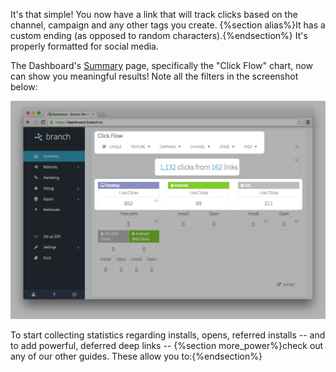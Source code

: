 
It's that simple! You now have a link that will track clicks based on the channel, campaign and any other tags you create. {%section alias%}It has a custom ending (as opposed to random characters).{%endsection%} It's properly formatted for social media. 

The Dashboard's [Summary](https://dashboard.branch.io/#) page, specifically the "Click Flow" chart, now can show you meaningful results! Note all the filters in the screenshot below:

![click flow no open/install](/img/ingredients/dashboard_links/click_flow_no_sdk.png)

To start collecting statistics regarding installs, opens, referred installs -- and to add powerful, deferred deep links -- {%section more_power%}check out any of our other guides. These allow you to:{%endsection%}